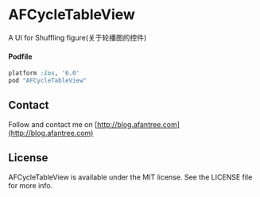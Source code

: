 AFCycleTableView
================

A UI for Shuffling figure(关于轮播图的控件)

#### Podfile

```ruby
platform :ios, '6.0'
pod "AFCycleTableView"
```

## Contact

Follow and contact me on [http://blog.afantree.com](http://blog.afantree.com)


## License

AFCycleTableView is available under the MIT license. See the LICENSE file for more info.
